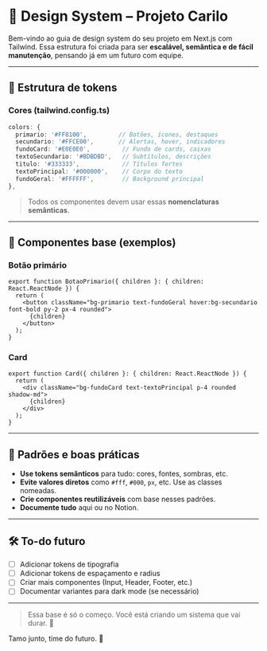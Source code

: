 # 🎨 Design System – Projeto Carilo

Bem-vindo ao guia de design system do seu projeto em Next.js com Tailwind.
Essa estrutura foi criada para ser **escalável, semântica e de fácil manutenção**, pensando já em um futuro com equipe.

---

## 📁 Estrutura de tokens

### Cores (tailwind.config.ts)
```ts
colors: {
  primario: '#FF8100',         // Botões, ícones, destaques
  secundario: '#FFCE00',       // Alertas, hover, indicadores
  fundoCard: '#E0E0E0',         // Fundo de cards, caixas
  textoSecundario: '#BDBDBD',   // Subtítulos, descrições
  titulo: '#333333',            // Títulos fortes
  textoPrincipal: '#000000',    // Corpo do texto
  fundoGeral: '#FFFFFF',        // Background principal
},
```
> Todos os componentes devem usar essas **nomenclaturas semânticas**.

---

## 🧩 Componentes base (exemplos)

### Botão primário
```tsx
export function BotaoPrimario({ children }: { children: React.ReactNode }) {
  return (
    <button className="bg-primario text-fundoGeral hover:bg-secundario font-bold py-2 px-4 rounded">
      {children}
    </button>
  );
}
```

### Card
```tsx
export function Card({ children }: { children: React.ReactNode }) {
  return (
    <div className="bg-fundoCard text-textoPrincipal p-4 rounded shadow-md">
      {children}
    </div>
  );
}
```

---

## 🧭 Padrões e boas práticas

- **Use tokens semânticos** para tudo: cores, fontes, sombras, etc.
- **Evite valores diretos** como `#fff`, `#000`, `px`, etc. Use as classes nomeadas.
- **Crie componentes reutilizáveis** com base nesses padrões.
- **Documente tudo** aqui ou no Notion.

---

## 🛠️ To-do futuro

- [ ] Adicionar tokens de tipografia
- [ ] Adicionar tokens de espaçamento e radius
- [ ] Criar mais componentes (Input, Header, Footer, etc.)
- [ ] Documentar variantes para dark mode (se necessário)

---

> Essa base é só o começo. Você está criando um sistema que vai durar. 🚀

Tamo junto, time do futuro. 👊
